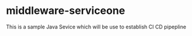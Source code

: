 # middleware-serviceone
This is a sample Java Sevice which will be use to establish CI CD pipepline
